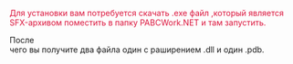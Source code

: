 <p style="color:crimson">
Для установки вам потребуется скачать .exe файл ,который является SFX-архивом поместить в папку PABCWork.NET и там запустить. 
</p>
После </br>чего вы получите два файла один с раширением .dll и один .pdb.
